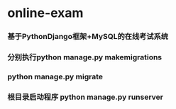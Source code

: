 # online-exam
### 基于PythonDjango框架+MySQL的在线考试系统
### 分别执行python manage.py makemigrations
### python manage.py migrate
### 根目录启动程序 python manage.py runserver
